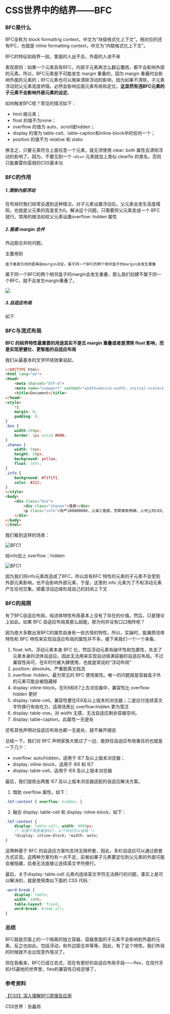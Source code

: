 # CSS世界中的结界——BFC



### BFC是什么

BFC全称为 block formattng context，中文为“块级格式化上下文”。相对应的还有IFC，也就是 inline formatting context，中文为“内联格式化上下文”。

BFC的特征如结界一般，里面的人出不去，外面的人进不来

表现原则：如果一个元素具有BFC，内部子元素再怎么翻云覆雨，都不会影响外部的元素。所以，BFC元素是不可能发生 margin 重叠的，因为 margin 重叠时会影响外面的元素的；BFC元素也可以用来清除浮动的影响，因为如果不清除，子元素浮动则父元素高度坍塌，必然会影响后面元素布局和定位，**这显然有违BFC元素的子元素不会影响外部元素的设定**。



如何触发BFC呢？常见的情况如下：

- html 根元素；
- float 的值不为none；
- overflow 的值为 auto、scroll或hidden；
- display 的值为 table-cell、table-caption和inline-block中的任何一个；
- position 的值不为 relative 和 static

换言之，只要元素符合上面任意一个元素，就无须使用 clear: both 属性去清除浮动的影响了。因为，不要见到一个 `<div>` 元素就加上类似.clearfix 的类名，否则只能暴雷你孱弱的CSS基本功



### BFC的作用

##### 1.清除内部浮动

在布局时我们经常会遇到这种情况，对子元素设置浮动后，父元素会发生高度塌陷，也就是父元素的高度变为0。解决这个问题，只需要将父元素变成一个 BFC 就行。常用的做法如给父元素设置overflow: hidden 属性

##### 2.垂直 margin 合并

外边距合并的问题。

主要用到 

```
盒子垂直方向的距离由margin决定。属于同一个BFC的两个相邻盒子的margin会发生重叠
```

属于同一个BFC的两个相邻盒子的margin会发生重叠，那么我们创建不属于同一个BFC，就不会发生margin重叠了。

<img src="https://i.loli.net/2021/06/03/YLG6tZU1J5RjluT.png" />

##### 3.自适应布局

如下

### BFC与流式布局

**BFC 的结界特性最重要的用途其实不是去 margin 重叠或者是清除 float 影响，而是实现更健壮、更智能的自适应布局**

我们从最基本的文字环绕效果说起，

```html
<!DOCTYPE html>
<html lang="en">
<head>
    <meta charset="UTF-8">
    <meta name="viewport" content="width=device-width, initial-scale=1.0">
    <title>Document</title>
</head>
<style>
    *{
	margin: 0;
	padding: 0;
}
.box {
	width:200px;
	border: 1px solid #000;
}
.zhanan {
	width: 50px;
	height: 50px;
	background: yellow;
    float: left;
}
.info {
	background: #f1f1f1;
    color: #222;
}
</style>
<body>
    <div class="box">
        <div class="zhanan">渣男</div>
        <p class="info">资产100000000，上海三套房，劳斯莱斯两辆，上市公司CEO,肖战相貌，彭于晏身材，只爱你一个人...</p>
    </div>
</body>
</html>
```

我们看到这样的场景：

![BFC1](https://i.loli.net/2021/06/03/uKSvxCOnWcyLPG3.png)

给info加上 overflow：hidden

![BFC1](https://i.loli.net/2021/06/03/oPjbLkCtgpwdZGI.png)

因为我们将info元素改造成了BFC，所以具有BFC 特性的元素的子元素不会受到外部元素影响，也不会影响外部元素，于是，这里的 info 元素为了不和浮动元素产生任何交集，顺着浮动边缘形成自己的封闭上下文



### BFC的局限

有了BFC自适应布局，纯流体特性布局基本上没有了存在的价值。然后，只是理论上如此。如果 BFC 自适应布局真那么超能，那为何并没有口口相传呢？

因为绝大多数出发BFC的属性自身有一些古怪的特性，所以，实操时，能兼顾流体特性和 BFC 特性来实现自适应布局的属性并不多。接下来我们一个一个来看，

1. float: left。浮动元素本身 BFC 化，然后浮动元素有破坏性和包裹性，失去了元素本身的流体自适应。因此无法用来实现自动填满容器的自适应布局。不过兼容性尚可，在IE时代被大肆使用，也就是常说的“浮动布局”
2. position: absolute。严重脱离文档流
3. overflow: hidden。最为常见的 BFC 使用属性。唯一的问题就是容器盒子外的元素可能会被隐藏掉
4. display: inline-block。在IE6和IE7上古浏览器中，兼容性比 overflow: hidden 更好
5. display: table-cell。兼容性要在IE8及以上版本的浏览器；二是应付连续英文字符换行有些吃力，适用场景比 overflow:hidden 更为宽泛
6. display: table-row。对 width 无感，无法自适应剩余容器空间。
7. display: table-caption。此属性一无是处

还有其他声明对自适应布局也都一无是处，就不展开细说

总结一下。我们对 BFC 声明家族大致过了一边，能担任自适应布局重任的也就是一下几个：

- overflow: auto/hidden，适用于 IE7 及以上版本浏览器；
- display: inline-block，适用于 IE6 和 IE7
- display: table-cell，适用于 IE8 及以上版本浏览器

最后，我们提炼出两套 IE7 及以上版本浏览器适配的自适应解决方案。

1. 借助 overflow 属性，如下：

```css
.lbf-content { overflow: hidden; }
```

2. 融合 display: table-cell 和 display: inline-block，如下：

```css
.lbf-content {
    display: table-cell; width: 9999px;
    /* 如果不需要兼容IE7，以下样式可以省略 */
    *display: inline-block; *width: auto;
}
```

这两种基于 BFC 的自适应方案均支持无限桥套，因此，多栏自适应可以通过嵌套方式实现。这两种方案均有一点不足，前者如果子元素要定位到父元素的外面可能会被隐藏，后者无法直接让连续英文字符换行。

最后，关于display: table-cell 元素内连续英文字符无法换行的问题，事实上是可以解决的，就是使用类似下面的 CSS 代码：

```css
.word-break {
    display: table;
    width: 100%;
    table-layout: fixed;
    word-break: break-all;
}
```



### 总结

BFC就是页面上的一个隔离的独立容器，容器里面的子元素不会影响到外面的元素。反之也如此。包括浮动，和外边距合并等等，因此，有了这个特性，我们布局的时候就不会出现意外情况了。

但在我看来，BFC已成过去式，现在有更好的自适应布局手段——flex，在现代手机H5遍地的世界里，flex的兼容性已经足够了，





### 参考资料

[【CSS】深入理解BFC原理及应用](https://www.jianshu.com/p/acf76871d259)

CSS世界：张鑫旭

